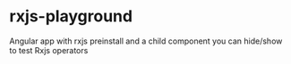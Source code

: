# rxjs-playground
Angular app with rxjs preinstall and a child component you can hide/show to test Rxjs operators
